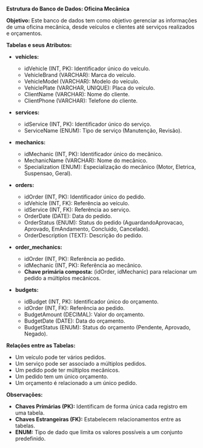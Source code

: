 **Estrutura do Banco de Dados: Oficina Mecânica**

**Objetivo:**
Este banco de dados tem como objetivo gerenciar as informações de uma oficina mecânica, desde veículos e clientes até serviços realizados e orçamentos.

**Tabelas e seus Atributos:**

* **vehicles:**
    * idVehicle (INT, PK): Identificador único do veículo.
    * VehicleBrand (VARCHAR): Marca do veículo.
    * VehicleModel (VARCHAR): Modelo do veículo.
    * VehiclePlate (VARCHAR, UNIQUE): Placa do veículo.
    * ClientName (VARCHAR): Nome do cliente.
    * ClientPhone (VARCHAR): Telefone do cliente.

* **services:**
    * idService (INT, PK): Identificador único do serviço.
    * ServiceName (ENUM): Tipo de serviço (Manutenção, Revisão).

* **mechanics:**
    * idMechanic (INT, PK): Identificador único do mecânico.
    * MechanicName (VARCHAR): Nome do mecânico.
    * Specialization (ENUM): Especialização do mecânico (Motor, Eletrica, Suspensao, Geral).

* **orders:**
    * idOrder (INT, PK): Identificador único do pedido.
    * idVehicle (INT, FK): Referência ao veículo.
    * idService (INT, FK): Referência ao serviço.
    * OrderDate (DATE): Data do pedido.
    * OrderStatus (ENUM): Status do pedido (AguardandoAprovacao, Aprovado, EmAndamento, Concluido, Cancelado).
    * OrderDescription (TEXT): Descrição do pedido.

* **order_mechanics:**
    * idOrder (INT, PK): Referência ao pedido.
    * idMechanic (INT, PK): Referência ao mecânico.
    * **Chave primária composta:** (idOrder, idMechanic) para relacionar um pedido a múltiplos mecânicos.

* **budgets:**
    * idBudget (INT, PK): Identificador único do orçamento.
    * idOrder (INT, FK): Referência ao pedido.
    * BudgetAmount (DECIMAL): Valor do orçamento.
    * BudgetDate (DATE): Data do orçamento.
    * BudgetStatus (ENUM): Status do orçamento (Pendente, Aprovado, Negado).

**Relações entre as Tabelas:**

* Um veículo pode ter vários pedidos.
* Um serviço pode ser associado a múltiplos pedidos.
* Um pedido pode ter múltiplos mecânicos.
* Um pedido tem um único orçamento.
* Um orçamento é relacionado a um único pedido.

**Observações:**

* **Chaves Primárias (PK):** Identificam de forma única cada registro em uma tabela.
* **Chaves Estrangeiras (FK):** Estabelecem relacionamentos entre as tabelas.
* **ENUM:** Tipo de dado que limita os valores possíveis a um conjunto predefinido.
